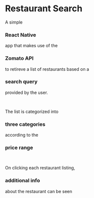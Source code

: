 # Restaurant Search

A simple
### React Native
app that makes use of the
### Zomato API
to retireve a list of restaurants based on a 
### search query
provided by the user. 

<br>

The list is categorized into 
### three categories
according to the
### price range

<br>

On clicking each restaurant listing,
### additional info
about the restaurant can be seen